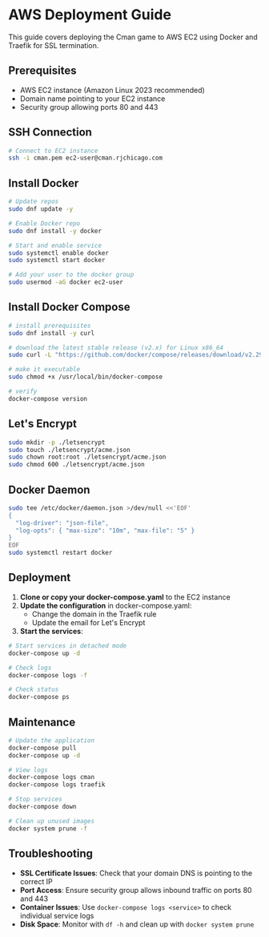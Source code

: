 # AWS Deployment Guide

This guide covers deploying the Cman game to AWS EC2 using Docker and Traefik for SSL termination.

## Prerequisites

- AWS EC2 instance (Amazon Linux 2023 recommended)
- Domain name pointing to your EC2 instance
- Security group allowing ports 80 and 443

## SSH Connection

``` sh
# Connect to EC2 instance
ssh -i cman.pem ec2-user@cman.rjchicago.com
```

## Install Docker

``` sh
# Update repos
sudo dnf update -y

# Enable Docker repo
sudo dnf install -y docker

# Start and enable service
sudo systemctl enable docker
sudo systemctl start docker

# Add your user to the docker group
sudo usermod -aG docker ec2-user
```

## Install Docker Compose

``` sh
# install prerequisites
sudo dnf install -y curl

# download the latest stable release (v2.x) for Linux x86_64
sudo curl -L "https://github.com/docker/compose/releases/download/v2.29.2/docker-compose-$(uname -s)-$(uname -m)" -o /usr/local/bin/docker-compose

# make it executable
sudo chmod +x /usr/local/bin/docker-compose

# verify
docker-compose version
```

## Let's Encrypt

``` sh
sudo mkdir -p ./letsencrypt
sudo touch ./letsencrypt/acme.json
sudo chown root:root ./letsencrypt/acme.json
sudo chmod 600 ./letsencrypt/acme.json
```

## Docker Daemon

``` sh
sudo tee /etc/docker/daemon.json >/dev/null <<'EOF'
{
  "log-driver": "json-file",
  "log-opts": { "max-size": "10m", "max-file": "5" }
}
EOF
sudo systemctl restart docker
```

## Deployment

1. **Clone or copy your docker-compose.yaml** to the EC2 instance
2. **Update the configuration** in docker-compose.yaml:
   - Change the domain in the Traefik rule
   - Update the email for Let's Encrypt
3. **Start the services**:

``` sh
# Start services in detached mode
docker-compose up -d

# Check logs
docker-compose logs -f

# Check status
docker-compose ps
```

## Maintenance

``` sh
# Update the application
docker-compose pull
docker-compose up -d

# View logs
docker-compose logs cman
docker-compose logs traefik

# Stop services
docker-compose down

# Clean up unused images
docker system prune -f
```

## Troubleshooting

- **SSL Certificate Issues**: Check that your domain DNS is pointing to the correct IP
- **Port Access**: Ensure security group allows inbound traffic on ports 80 and 443
- **Container Issues**: Use `docker-compose logs <service>` to check individual service logs
- **Disk Space**: Monitor with `df -h` and clean up with `docker system prune`
